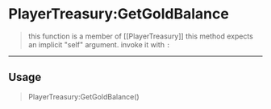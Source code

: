# PlayerTreasury:GetGoldBalance
> this function is a member of [[PlayerTreasury]]
> this method expects an implicit "self" argument. invoke it with `:`
-----
## Usage
> PlayerTreasury:GetGoldBalance()
